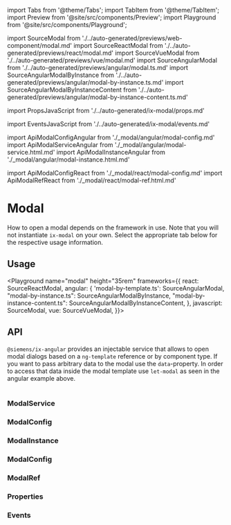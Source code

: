 import Tabs from '@theme/Tabs';
import TabItem from '@theme/TabItem';
import Preview from '@site/src/components/Preview';
import Playground from '@site/src/components/Playground';

import SourceModal from './../auto-generated/previews/web-component/modal.md'
import SourceReactModal from './../auto-generated/previews/react/modal.md'
import SourceVueModal from './../auto-generated/previews/vue/modal.md'
import SourceAngularModal from './../auto-generated/previews/angular/modal.ts.md'
import SourceAngularModalByInstance from './../auto-generated/previews/angular/modal-by-instance.ts.md'
import SourceAngularModalByInstanceContent from './../auto-generated/previews/angular/modal-by-instance-content.ts.md'

import PropsJavaScript from './../auto-generated/ix-modal/props.md'

import EventsJavaScript from './../auto-generated/ix-modal/events.md'

import ApiModalConfigAngular from './\_modal/angular/modal-config.md'
import ApiModalServiceAngular from './\_modal/angular/modal-service.html.md'
import ApiModalInstanceAngular from './\_modal/angular/modal-instance.html.md'

import ApiModalConfigReact from './\_modal/react/modal-config.md'
import ApiModalRefReact from './\_modal/react/modal-ref.html.md'

# Modal

How to open a modal depends on the framework in use. Note that you will not instantiate `ix-modal` on your own.
Select the appropriate tab below for the respective usage information.

## Usage

<Playground
name="modal" height="35rem"
frameworks={{
  react: SourceReactModal,
  angular: {
    'modal-by-template.ts': SourceAngularModal,
    "modal-by-instance.ts": SourceAngularModalByInstance,
    "modal-by-instance-content.ts": SourceAngularModalByInstanceContent,
    },
  javascript: SourceModal,
  vue: SourceVueModal,
}}>
</Playground>

## API

<Tabs>
  <TabItem value="Angular">
    <code>@siemens/ix-angular</code> provides an injectable service that allows to open modal dialogs based on a <code>ng-template</code> reference or by component type.
If you want to pass arbitrary data to the modal use the <code>data</code>-property. In order to access that data inside the modal template use <code>let-modal</code> as seen in the angular example above.<br /><br />
    <h3>ModalService</h3>
    <ApiModalServiceAngular />
    <h3>ModalConfig</h3>
    <ApiModalConfigAngular />
    <h3>ModalInstance</h3>
    <ApiModalInstanceAngular />

  </TabItem>
  <TabItem value="React">
    <h3>ModalConfig</h3>
    <ApiModalConfigReact />
    <h3>ModalRef</h3>
    <ApiModalRefReact />
  </TabItem>
  <TabItem value="JavaScript">
    <h3>Properties</h3>
    <PropsJavaScript />
    <h3>Events</h3>
    <EventsJavaScript />
  </TabItem>
</Tabs>
